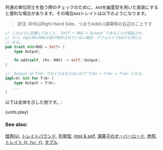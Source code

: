 <!-- A useful method of unit conversions can be examined by implementing `Add`
with a phantom type parameter. The `Add` `trait` is examined below: -->
共通の単位同士を扱う際のチェックのために、`Add`を幽霊型を用いた実装にすると便利な場合があります。その場合`Add`トレイトは以下のようになります。

> 訳注: RHSはRight Hand Side、つまりAdd(`+`)演算時の右辺のことです

``` rust
// このように定義しておくと、`Self + RHS = Output`であることが保証され、
// かつ、impl時にRHSの型が明示されていない場合、デフォルトでSelfと同じに
// なる。
pub trait Add<RHS = Self> {
    type Output;

    fn add(self, rhs: RHS) -> Self::Output;
}

// `Output`は`T<U>`でなくてはならないので`T<U> + T<U> = T<U>`となる。
impl<U> Add for T<U> {
    type Output = T<U>;
    ...
}
```

以下は全体を示した例です。:

{units.play}

### See also:

[借用(`&`)][Borrow], [トレイトバウンド][bound], [列挙型][enum], [impl & self],
[演算子のオーバーロード][Overloading], [参照][ref], [トレイト (`X for Y`)][trait], [タプル][Tuple].

[Borrow]: ../scope/borrow.html
[bound]: ../trait/bounds.html
[enum]: ../custom_types/enum.html
[impl & self]: ../fn/methods.html
[Overloading]: ../trait/ops.html
[ref]: ../scope/borrow/ref.html
[trait]: ../trait.html
[Tuple]: ../custom_types/structs.html
[std::marker::PhantomData]: https://doc.rust-lang.org/std/marker/struct.PhantomData.html
